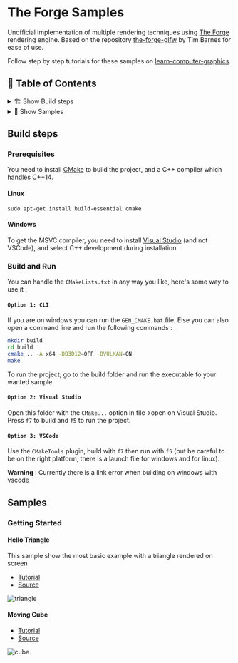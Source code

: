 # The Forge Samples

Unofficial implementation of multiple rendering techniques using [The Forge](https://github.com/ConfettiFX/The-Forge) rendering engine. Based on the repository [the-forge-glfw](https://github.com/rextimmy/the-forge-glfw) by Tim Barnes for ease of use.

Follow step by step tutorials for these samples on [learn-computer-graphics](https://learn-computer-graphics.com/rendering-techniques/).

## 🚩 Table of Contents

<details><summary>🏗️ Show Build steps</summary>
<p>

* Prerequisites
  * [Linux](#Linux)
  * [Windows](#Windows)

* Build and Run
  * [Option 1 : CLI](#Option-1:-CLI)
  * [Option 2 : Visual Studio](#Option-2:-Visual-Studio)
  * [Option 3 : VSCode](#Option-3:-VSCode)

</p>
</details>

<details><summary>🧩 Show Samples</summary>
<p>

* Getting Started
  * [Hello Triangle](#Hello-Triangle)
  * [Moving Cube](#Moving-Cube)

</p>
</details>

## Build steps

### Prerequisites

You need to install [CMake](https://cmake.org/) to build the project, and a C++ compiler which handles C++14.

#### Linux

```
sudo apt-get install build-essential cmake
```

#### Windows

To get the MSVC compiler, you need to install [Visual Studio](https://visualstudio.microsoft.com/) (and not VSCode), and select C++ development during installation.

### Build and Run

You can handle the `CMakeLists.txt` in any way you like, here's some way to use it :

#### `Option 1: CLI`

If you are on windows you can run the `GEN_CMAKE.bat` file. Else you can also open a command line and run the following commands :

```bash
mkdir build
cd build
cmake .. -A x64 -DD3D12=OFF -DVULKAN=ON
make
```

To run the project, go to the build folder and run the executable fo your wanted sample

#### `Option 2: Visual Studio`

Open this folder with the `CMake...` option in file->open on Visual Studio. Press `f7` to build and `f5` to run the project.

#### `Option 3: VSCode`

Use the `CMakeTools` plugin, build with `f7` then run with `f5` (but be careful to be on the right platform, there is a launch file for windows and for linux).

**Warning** : Currently there is a link error when building on windows with vscode

## Samples

### Getting Started

#### Hello Triangle 

This sample show the most basic example with a triangle rendered on screen

- [Tutorial](http://rendering-techniques.learn-computer-graphics.com/doc/getting-started/triangle.html)
- [Source](src/main.cpp)

![triangle](https://github.com/DiligentGraphics/DiligentSamples/raw/master/Tutorials/Tutorial01_HelloTriangle/Screenshot.png)

#### Moving Cube

- [Tutorial](http://rendering-techniques.learn-computer-graphics.com/doc/getting-started/moving-cube.html)
- [Source](src/main.cpp)

![cube](https://github.com/DiligentGraphics/DiligentSamples/raw/master/Tutorials/Tutorial02_Cube/Animation_Large.gif)

